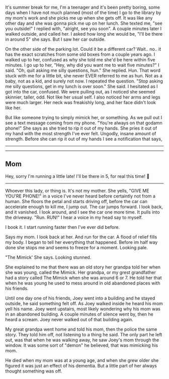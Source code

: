 It's summer break for me, I'm a teenager and it's been pretty boring, some days when I have not much planned (most of the time) I go to the library by my mom's work and she picks me up when she gets off. It was like any other day and she was gonna pick me up on her lunch. She texted me, "see you outside!" I replied with, "alright, see you soon". A couple minutes later I walked outside, and called her. I asked how long she would be, "I'll be there in around 5" she says. But I saw her car outside. 


On the other side of the parking lot. Could it be a different car? Wait.. no.. it has the exact scratches from some old  boxes from a couple years ago. I walked up to her, confused as why she told me she'd be here within five minutes. I go up to her, "Hey, why did you want me to wait five minutes?" I said. "Oh, quit asking me silly questions, hun." She replied. Hun. That word stuck with me for a little bit, she never EVER referred to me as hun. Not as a baby, not as a kid, and surely not now. I repeated the question. "Stop asking me silly questions, get in my lunch is over soon." She said. I hesitated as I got into the car, confused. We were pulling out, as I noticed she seemed skinnier, taller, odd. Not like her usual self. I also noticed her arms and legs were much larger. Her neck was freakishly long, and her face didn't look like her. 

But like someone trying to simply mimick her, or something. As we pull out I see a text message coming from my phone. "You're always on that godamn phone!" She says as she tried to rip it out of my hands. She pries it out of my hand with the most strength I've ever felt. Ungodly, insane amount of strength. Before she can rip it out of my hands I see a notification that says,
_________________
------------------
Mom
------------------
Hey, sorry I'm running a little late! I'll be there in 5, for real this time! 🥰
_________________

Whoever this lady, or thing is. It's not my mother. She yells, "GIVE ME YOU'RE PHONE!" in a voice I've never heard before certaintly not from a human. She floors the petal and starts driving off, before the car can accelerate enough to kill me, I jump out. The car jumps forward. I look back, and it vanished. I look around, and I see the car one more time. It pulls into the driveway. "Run. RUN!" I hear a voice in my head say to myself. 

I book it. I start running faster then I've ever did before. 



 Says my mom. I look back at her. And run for the car. A flood of relief fills my body. I began to tell her everything that happened. Before im half way done she stops me and seems to freeze for a moment. Looking pale. 

"The Mimick' She says. Looking stunned. 
 
She explained to me that there was an old story her grandpa told her when she was young, called the Mimick. Her grandpa, or my grest grandfather had a story called The Mimick when she was around 6 or 7. He told her that when he was young he used to mess around in old abandoned places with his friends.

 Until one day one of his friends, Joey went into a building and he stayed outside, he said something felt off. As Joey walked inside he heard his mom yell his name. Joey went upstairs, most likely wondering why his mom was in an abandoned building. A couple minutes of silence went by, then he heard a scream. Joey never walked out of that building again. 

My great grandpa went home and told his mom, then the police the same story. They told him off, not listening to a thing he said. The only part he left out, was that when he was walking away, he saw Joey's mom through the window.  It was some sort of "demon" he believed, that was mimicking his mom. 

 He died when my mom was at a young age, and when she grew older she figured it was just an effect of his dementia. But a little part of her always thought something was off.